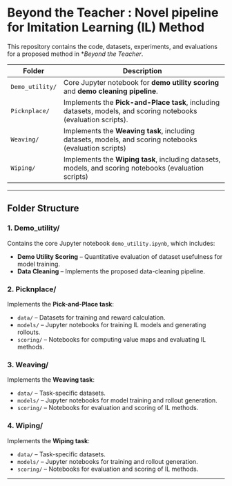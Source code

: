 # Beyond the Teacher : Novel pipeline for Imitation Learning (IL) Method

This repository contains the code, datasets, experiments, and evaluations for a proposed method in **Beyond the Teacher*.  

| Folder          | Description                                                                 |
|-----------------|-----------------------------------------------------------------------------|
| `Demo_utility/` | Core Jupyter notebook for **demo utility scoring** and **demo cleaning pipeline**. |
| `Picknplace/`   | Implements the **Pick-and-Place task**, including datasets, models, and scoring notebooks (evaluation scripts). |
| `Weaving/`      | Implements the **Weaving task**, including datasets, models, and scoring notebooks (evaluation scripts)  |
| `Wiping/`       | Implements the **Wiping task**, including datasets, models, and scoring notebooks (evaluation scripts) |

---

## Folder Structure

### 1. Demo_utility/
Contains the core Jupyter notebook `demo_utility.ipynb`, which includes:
- **Demo Utility Scoring** – Quantitative evaluation of dataset usefulness for model training.
- **Data Cleaning** – Implements the proposed data-cleaning pipeline.

### 2. Picknplace/
Implements the **Pick-and-Place task**:
- `data/` – Datasets for training and reward calculation.
- `models/` – Jupyter notebooks for training IL models and generating rollouts.
- `scoring/` – Notebooks for computing value maps and evaluating IL methods.

### 3. Weaving/
Implements the **Weaving task**:
- `data/` – Task-specific datasets.
- `models/` – Jupyter notebooks for model training and rollout generation.
- `scoring/` – Notebooks for evaluation and scoring of IL methods.

### 4. Wiping/
Implements the **Wiping task**:
- `data/` – Task-specific datasets.
- `models/` – Jupyter notebooks for training and rollout generation.
- `scoring/` – Notebooks for evaluation and scoring of IL methods.

---

